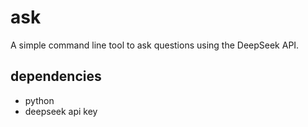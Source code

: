 # ask

A simple command line tool to ask questions using the DeepSeek API.

## dependencies

+ python
+ deepseek api key

